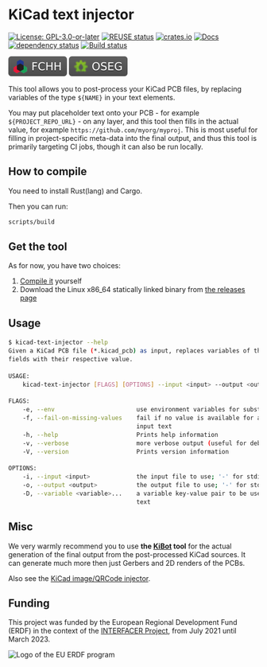 <!--
SPDX-FileCopyrightText: 2021-2023 Robin Vobruba <hoijui.quaero@gmail.com>

SPDX-License-Identifier: CC0-1.0
-->

# KiCad text injector

[![License: GPL-3.0-or-later](
    https://img.shields.io/badge/License-GPL%203.0+-blue.svg)](
    https://www.gnu.org/licenses/gpl-3.0.html)
[![REUSE status](
    https://api.reuse.software/badge/github.com/hoijui/kicad-text-injector)](
    https://api.reuse.software/info/github.com/hoijui/kicad-text-injector)
[![crates.io](
    https://img.shields.io/crates/v/kicad-text-injector.svg)](
    https://crates.io/crates/kicad-text-injector)
[![Docs](
    https://docs.rs/kicad-text-injector/badge.svg)](
    https://docs.rs/kicad-text-injector)
[![dependency status](
    https://deps.rs/repo/github/hoijui/kicad-text-injector/status.svg)](
    https://deps.rs/repo/github/hoijui/kicad-text-injector)
[![Build status](
    https://github.com/hoijui/kicad-text-injector/workflows/build/badge.svg)](
    https://github.com/hoijui/kicad-text-injector/actions)

[![In cooperation with FabCity Hamburg](
    https://raw.githubusercontent.com/osegermany/tiny-files/master/res/media/img/badge-fchh.svg)](
    https://fabcity.hamburg)
[![In cooperation with Open Source Ecology Germany](
    https://raw.githubusercontent.com/osegermany/tiny-files/master/res/media/img/badge-oseg.svg)](
    https://opensourceecology.de)

This tool allows you to post-process your KiCad PCB files,
by replacing variables of the type `${NAME}` in your text elements.

You may put placeholder text onto your PCB -
for example `${PROJECT_REPO_URL}` -
on any layer, and this tool then fills in the actual value,
for example `https://github.com/myorg/myproj`.
This is most useful for filling in project-specific meta-data into the final output,
and thus this tool is primarily targeting CI jobs,
though it can also be run locally.

## How to compile

You need to install Rust(lang) and Cargo.

Then you can run:

```bash
scripts/build
```

## Get the tool

As for now, you have two choices:

1. [Compile it](#how-to-compile) yourself
1. Download the Linux x86\_64 statically linked binary from
   [the releases page](https://github.com/hoijui/kicad-text-injector/releases)

## Usage

```bash
$ kicad-text-injector --help
Given a KiCad PCB file (*.kicad_pcb) as input, replaces variables of the type `${KEY}` within text
fields with their respective value.

USAGE:
    kicad-text-injector [FLAGS] [OPTIONS] --input <input> --output <output>

FLAGS:
    -e, --env                       use environment variables for substitution in the text
    -f, --fail-on-missing-values    fail if no value is available for a variable key found in the
                                    input text
    -h, --help                      Prints help information
    -v, --verbose                   more verbose output (useful for debugging)
    -V, --version                   Prints version information

OPTIONS:
    -i, --input <input>             the input file to use; '-' for stdin [default: -]
    -o, --output <output>           the output file to use; '-' for stdout [default: -]
    -D, --variable <variable>...    a variable key-value pair to be used for substitution in the
                                    text
```

## Misc

We very warmly recommend you to use
**the [KiBot](https://github.com/INTI-CMNB/KiBot) tool**
for the actual generation of the final output
from the post-processed KiCad sources.
It can generate much more then just Gerbers
and 2D renders of the PCBs.

Also see the [KiCad image/QRCode injector](
https://github.com/hoijui/kicad-image-injector).

## Funding

This project was funded by the European Regional Development Fund (ERDF)
in the context of the [INTERFACER Project](https://www.interfacerproject.eu/),
from July 2021
until March 2023.

![Logo of the EU ERDF program](
    https://cloud.fabcity.hamburg/s/TopenKEHkWJ8j5P/download/logo-eu-erdf.png)
